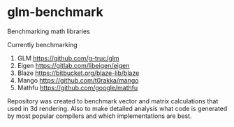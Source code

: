 # glm-benchmark
Benchmarking math libraries

Currently benchmarking
1. GLM https://github.com/g-truc/glm
2. Eigen https://gitlab.com/libeigen/eigen
3. Blaze https://bitbucket.org/blaze-lib/blaze
4. Mango https://github.com/t0rakka/mango
5. Mathfu https://github.com/google/mathfu

Repository was created to benchmark vector and matrix calculations that used in 3d rendering. Also to make detailed analysis what code is generated by most popular compilers and which implementations are best.

